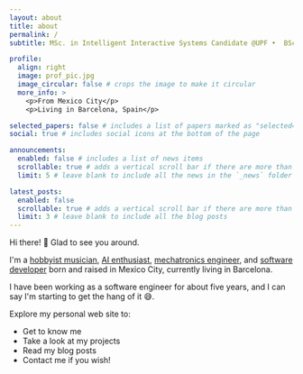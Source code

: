 ```yaml
---
layout: about
title: about
permalink: /
subtitle: MSc. in Intelligent Interactive Systems Candidate @UPF •  BSc. Mechatronics • Software Engineer

profile:
  align: right
  image: prof_pic.jpg
  image_circular: false # crops the image to make it circular
  more_info: >
    <p>From Mexico City</p>
    <p>Living in Barcelona, Spain</p>

selected_papers: false # includes a list of papers marked as "selected={true}"
social: true # includes social icons at the bottom of the page

announcements:
  enabled: false # includes a list of news items
  scrollable: true # adds a vertical scroll bar if there are more than 3 news items
  limit: 5 # leave blank to include all the news in the `_news` folder

latest_posts:
  enabled: false
  scrollable: true # adds a vertical scroll bar if there are more than 3 new posts items
  limit: 3 # leave blank to include all the blog posts
---
```


Hi there! 👋 Glad to see you around.

I'm a [hobbyist musician](/publications), [AI enthusiast](/publications/), [mechatronics engineer](/publications/), and [software developer](/publications/) born and raised in Mexico City, currently living in Barcelona.

I have been working as a software engineer for about five years, and I can say I'm starting to get the hang of it 😅.

Explore my personal web site to:

- Get to know me
- Take a look at my projects
- Read my blog posts
- Contact me if you wish!
